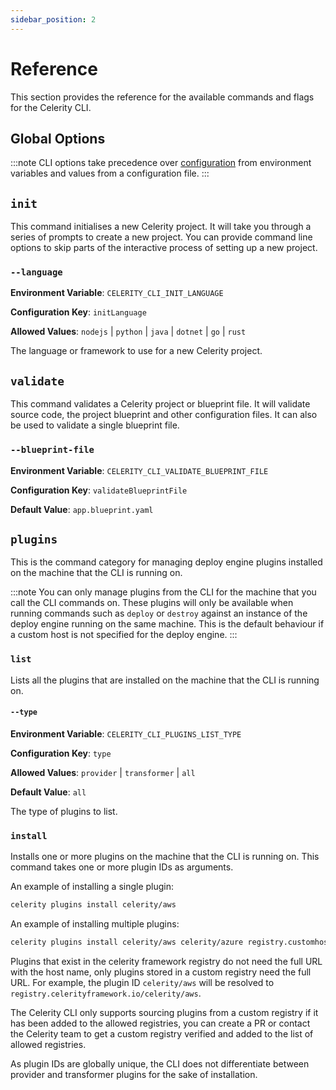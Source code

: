 ```yaml
---
sidebar_position: 2
---
```


# Reference

This section provides the reference for the available commands and flags for the Celerity CLI.

## Global Options

:::note
CLI options take precedence over [configuration](./configuration) from environment variables and values from a configuration file.
:::

## `init`

This command initialises a new Celerity project.
It will take you through a series of prompts to create a new project.
You can provide command line options to skip parts of the interactive process of setting up a new project.

### `--language`

**Environment Variable**: `CELERITY_CLI_INIT_LANGUAGE`

**Configuration Key**: `initLanguage`

**Allowed Values**: `nodejs` | `python` | `java` | `dotnet` | `go` | `rust`

The language or framework to use for a new Celerity project.

## `validate`

This command validates a Celerity project or blueprint file.
It will validate source code, the project blueprint and other configuration files.
It can also be used to validate a single blueprint file.

### `--blueprint-file`

**Environment Variable**: `CELERITY_CLI_VALIDATE_BLUEPRINT_FILE`

**Configuration Key**: `validateBlueprintFile`

**Default Value**: `app.blueprint.yaml`

## `plugins`

This is the command category for managing deploy engine plugins installed on the machine
that the CLI is running on.

:::note
You can only manage plugins from the CLI for the machine that you call the CLI commands on.
These plugins will only be available when running commands such as `deploy` or `destroy`
against an instance of the deploy engine running on the same machine.
This is the default behaviour if a custom host is not specified for the deploy engine.
:::

### `list`

Lists all the plugins that are installed on the machine that the CLI is running on.

#### `--type`

**Environment Variable**: `CELERITY_CLI_PLUGINS_LIST_TYPE`

**Configuration Key**: `type`

**Allowed Values**: `provider` | `transformer` | `all`

**Default Value**: `all`

The type of plugins to list.

### `install`

Installs one or more plugins on the machine that the CLI is running on.
This command takes one or more plugin IDs as arguments.

An example of installing a single plugin:
```bash
celerity plugins install celerity/aws
```

An example of installing multiple plugins:
```bash
celerity plugins install celerity/aws celerity/azure registry.customhost.com/celerity/gcp
```

Plugins that exist in the celerity framework registry do not need the full URL with the host name,
only plugins stored in a custom registry need the full URL.
For example, the plugin ID `celerity/aws` will be resolved to `registry.celerityframework.io/celerity/aws`.

The Celerity CLI only supports sourcing plugins from a custom registry if it has been added to the
allowed registries, you can create a PR or contact the Celerity team to get a custom registry
verified and added to the list of allowed registries.

As plugin IDs are globally unique, the CLI does not differentiate between provider and transformer plugins
for the sake of installation.

